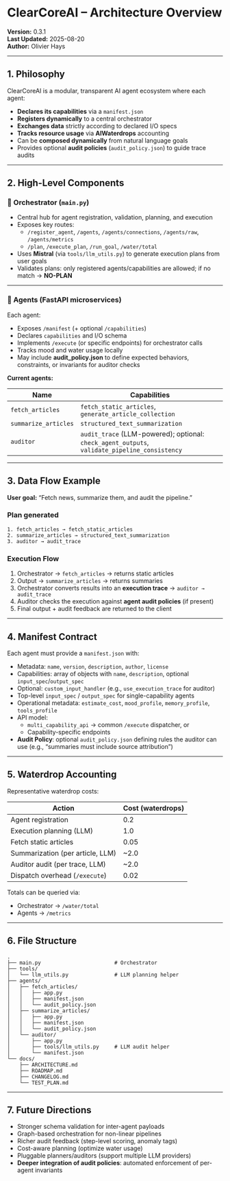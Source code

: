 # ClearCoreAI – Architecture Overview

**Version:** 0.3.1  
**Last Updated:** 2025-08-20  
**Author:** Olivier Hays  

---

## 1. Philosophy

ClearCoreAI is a modular, transparent AI agent ecosystem where each agent:

- **Declares its capabilities** via a `manifest.json`  
- **Registers dynamically** to a central orchestrator  
- **Exchanges data** strictly according to declared I/O specs  
- **Tracks resource usage** via **AIWaterdrops** accounting  
- Can be **composed dynamically** from natural language goals  
- Provides optional **audit policies** (`audit_policy.json`) to guide trace audits

---

## 2. High-Level Components

### 🧠 Orchestrator (`main.py`)

- Central hub for agent registration, validation, planning, and execution  
- Exposes key routes:
  - `/register_agent`, `/agents`, `/agents/connections`, `/agents/raw`, `/agents/metrics`  
  - `/plan`, `/execute_plan`, `/run_goal`, `/water/total`  
- Uses **Mistral** (via `tools/llm_utils.py`) to generate execution plans from user goals  
- Validates plans: only registered agents/capabilities are allowed; if no match → **NO-PLAN**  

---

### 🔌 Agents (FastAPI microservices)

Each agent:  

- Exposes `/manifest` (+ optional `/capabilities`)  
- Declares `capabilities` and I/O schema  
- Implements `/execute` (or specific endpoints) for orchestrator calls  
- Tracks mood and water usage locally  
- May include **audit_policy.json** to define expected behaviors, constraints, or invariants for auditor checks

**Current agents:**

| Name                 | Capabilities                                                                 |
|----------------------|------------------------------------------------------------------------------|
| `fetch_articles`     | `fetch_static_articles`, `generate_article_collection`                        |
| `summarize_articles` | `structured_text_summarization`                                              |
| `auditor`            | `audit_trace` (LLM-powered); optional: `check_agent_outputs`, `validate_pipeline_consistency` |

---

## 3. Data Flow Example

**User goal:** “Fetch news, summarize them, and audit the pipeline.”  

### Plan generated
```
1. fetch_articles → fetch_static_articles
2. summarize_articles → structured_text_summarization
3. auditor → audit_trace
```

### Execution Flow
1. Orchestrator → `fetch_articles` → returns static articles  
2. Output → `summarize_articles` → returns summaries  
3. Orchestrator converts results into an **execution trace** → `auditor → audit_trace`  
4. Auditor checks the execution against **agent audit policies** (if present)  
5. Final output + audit feedback are returned to the client  

---

## 4. Manifest Contract

Each agent must provide a `manifest.json` with:  

- Metadata: `name`, `version`, `description`, `author`, `license`  
- Capabilities: array of objects with `name`, `description`, optional `input_spec`/`output_spec`  
- Optional: `custom_input_handler` (e.g., `use_execution_trace` for auditor)  
- Top-level `input_spec` / `output_spec` for single-capability agents  
- Operational metadata: `estimate_cost`, `mood_profile`, `memory_profile`, `tools_profile`  
- API model:  
  - `multi_capability_api` → common `/execute` dispatcher, or  
  - Capability-specific endpoints  
- **Audit Policy**: optional `audit_policy.json` defining rules the auditor can use (e.g., “summaries must include source attribution”)  

---

## 5. Waterdrop Accounting

Representative waterdrop costs:  

| Action                              | Cost (waterdrops) |
|-------------------------------------|-------------------|
| Agent registration                  | 0.2               |
| Execution planning (LLM)            | 1.0               |
| Fetch static articles               | 0.05              |
| Summarization (per article, LLM)    | ~2.0              |
| Auditor audit (per trace, LLM)      | ~2.0              |
| Dispatch overhead (`/execute`)      | 0.02              |

Totals can be queried via:  
- Orchestrator → `/water/total`  
- Agents → `/metrics`  

---

## 6. File Structure

```
.
├── main.py                        # Orchestrator
├── tools/
│   └── llm_utils.py               # LLM planning helper
├── agents/
│   ├── fetch_articles/
│   │   ├── app.py
│   │   ├── manifest.json
│   │   └── audit_policy.json
│   ├── summarize_articles/
│   │   ├── app.py
│   │   ├── manifest.json
│   │   └── audit_policy.json
│   └── auditor/
│       ├── app.py
│       ├── tools/llm_utils.py     # LLM audit helper
│       └── manifest.json
└── docs/
    ├── ARCHITECTURE.md
    ├── ROADMAP.md
    ├── CHANGELOG.md
    └── TEST_PLAN.md
```

---

## 7. Future Directions

- Stronger schema validation for inter-agent payloads  
- Graph-based orchestration for non-linear pipelines  
- Richer audit feedback (step-level scoring, anomaly tags)  
- Cost-aware planning (optimize water usage)  
- Pluggable planners/auditors (support multiple LLM providers)  
- **Deeper integration of audit policies**: automated enforcement of per-agent invariants
